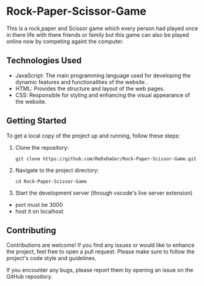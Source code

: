 # Rock-Paper-Scissor-Game
This is a rock,paper and Scissor game which every person had played once in there life with there friends or family but this game can also be played online now by competing againt the computer.
## Technologies Used

- JavaScript: The main programming language used for developing the dynamic features and functionalities of the website
.
- HTML: Provides the structure and layout of the web pages.
- CSS: Responsible for styling and enhancing the visual appearance of the website.
## Getting Started

To get a local copy of the project up and running, follow these steps:

1. Clone the repository:

   
   ```
   git clone https://github.com/ReDxDaGer/Rock-Paper-Scissor-Game.git
   ```

3. Navigate to the project directory:

  
   ```
   cd Rock-Paper-Scissor-Game
   ```

4. Start the development server (through vscode's live server extension)
+ port must be 3000
+ host it on localhost
## Contributing

Contributions are welcome! If you find any issues or would like to enhance the project, feel free to open a pull
 request. Please make sure to follow the project's code style and guidelines.

If you encounter any bugs, please report them by opening an issue on the GitHub repository.
